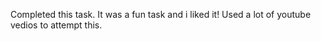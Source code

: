 Completed this task.
It was a fun task and i liked it!
Used a lot of youtube vedios to attempt this.
